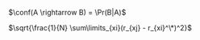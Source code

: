 $\DeclareMathOperator{\conf}{conf}$

$\conf(A \rightarrow B) = \Pr(B|A)$

$\sqrt{\frac{1}{N} \sum\limits_{xi}(r_{xj} - r_{xi}^\*)^2}$
